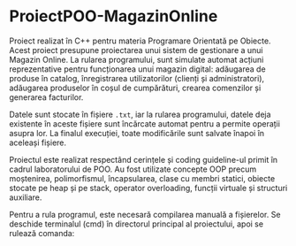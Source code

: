 # ProiectPOO-MagazinOnline
Proiect realizat în C++ pentru materia Programare Orientată pe Obiecte.  
Acest proiect presupune proiectarea unui sistem de gestionare a unui Magazin Online. La rularea programului, sunt simulate automat acțiuni reprezentative pentru funcționarea unui magazin digital: adăugarea de produse în catalog, înregistrarea utilizatorilor (clienți și administratori), adăugarea produselor în coșul de cumpărături, crearea comenzilor și generarea facturilor.  

Datele sunt stocate în fișiere `.txt`, iar la rularea programului, datele deja existente în aceste fișiere sunt încărcate automat pentru a permite operații asupra lor. La finalul execuției, toate modificările sunt salvate înapoi în aceleași fișiere.  

Proiectul este realizat respectând cerințele și coding guideline-ul primit în cadrul laboratorului de POO. Au fost utilizate concepte OOP precum moștenirea, polimorfismul, încapsularea, clase cu membri statici, obiecte stocate pe heap și pe stack, operator overloading, funcții virtuale și structuri auxiliare.  

Pentru a rula programul, este necesară compilarea manuală a fișierelor. Se deschide terminalul (cmd) în directorul principal al proiectului, apoi se rulează comanda:

